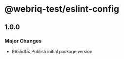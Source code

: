# @webriq-test/eslint-config

## 1.0.0

### Major Changes

- 9655df5: Publish initial package version
